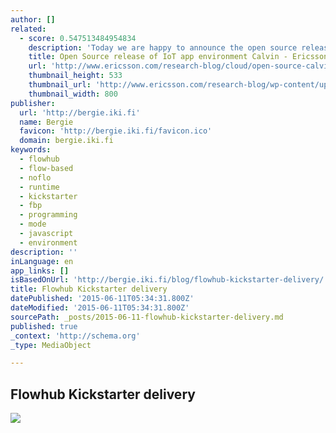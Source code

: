 ```yaml
---
author: []
related:
  - score: 0.547513484954834
    description: 'Today we are happy to announce the open source release of the application environment that we call "Calvin". Calvin is designed to simplify development of Internet-of-Things (IoT) applications Calvin is available now on Github. Calvin is an application environment that lets things talk to things.'
    title: Open Source release of IoT app environment Calvin - Ericsson Research Blog
    url: 'http://www.ericsson.com/research-blog/cloud/open-source-calvin/'
    thumbnail_height: 533
    thumbnail_url: 'http://www.ericsson.com/research-blog/wp-content/uploads/2015/06/Calvin-woman-with-laptop_2.jpg'
    thumbnail_width: 800
publisher:
  url: 'http://bergie.iki.fi'
  name: Bergie
  favicon: 'http://bergie.iki.fi/favicon.ico'
  domain: bergie.iki.fi
keywords:
  - flowhub
  - flow-based
  - noflo
  - runtime
  - kickstarter
  - fbp
  - programming
  - mode
  - javascript
  - environment
description: ''
inLanguage: en
app_links: []
isBasedOnUrl: 'http://bergie.iki.fi/blog/flowhub-kickstarter-delivery/'
title: Flowhub Kickstarter delivery
datePublished: '2015-06-11T05:34:31.800Z'
dateModified: '2015-06-11T05:34:31.800Z'
sourcePath: _posts/2015-06-11-flowhub-kickstarter-delivery.md
published: true
_context: 'http://schema.org'
_type: MediaObject

---
```

<article style=""><h1>Flowhub Kickstarter delivery</h1><p></p><img src="http://bergie.iki.fi/files/flowhub-runtime-registration-small.png" /></article>